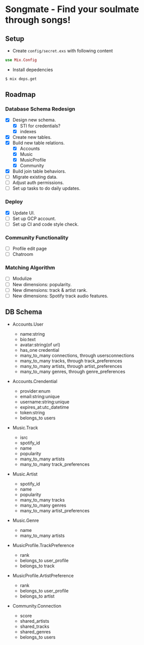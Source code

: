 # Songmate - Find your soulmate through songs!

## Setup

* Create `config/secret.exs` with following content

```elixir
use Mix.Config
```

* Install depedencies

```bash
$ mix deps.get
```

## Roadmap

### Database Schema Redesign
- [x] Design new schema.
  - [x] STI for credentials?
  - [x] indexes
- [x] Create new tables.
- [x] Build new table relations.
  - [x] Accounts
  - [x] Music
  - [x] MusicProfile
  - [x] Community
- [x] Build join table behaviors.
- [ ] Migrate existing data.
- [ ] Adjust auth permissions.
- [ ] Set up tasks to do daily updates.

### Deploy
- [x] Update UI.
- [ ] Set up GCP account.
- [ ] Set up CI and code style check.

### Community Functionality
- [ ] Profile edit page
- [ ] Chatroom

### Matching Algorithm
- [ ] Modulize
- [ ] New dimensions: popularity.
- [ ] New dimensions: track & artist rank.
- [ ] New dimensions: Spotify track audio features.

## DB Schema
- Accounts.User
  - name:string
  - bio:text
  - avatar:string(of url)
  * has_one credential
  * many_to_many connections, through usersconnections
  * many_to_many tracks, through track_preferences
  * many_to_many artists, through artist_preferences
  * many_to_many genres, through genre_preferences
- Accounts.Crendential
  - provider:enum
  - email:string:unique
  - username:string:unique
  - expires_at:utc_datetime
  - token:string
  * belongs_to users

- Music.Track
  - isrc
  - spotify_id
  - name
  - popularity
  * many_to_many artists
  * many_to_many track_preferences
- Music.Artist
  - spotify_id
  - name
  - popularity
  * many_to_many tracks
  * many_to_many genres
  * many_to_many artist_preferences
- Music.Genre
  - name
  - many_to_many artists

- MusicProfile.TrackPreference
  - rank
  * belongs_to user_profile
  * belongs_to track
- MusicProfile.ArtistPreference
  - rank
  * belongs_to user_profile
  * belongs_to artist

- Community.Connection
  - score
  - shared_artists
  - shared_tracks
  - shared_genres
  * belongs_to users
